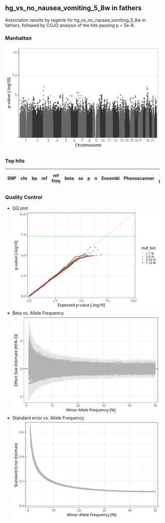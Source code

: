 ## hg_vs_no_nausea_vomiting_5_8w in fathers
Association results by regenie for hg_vs_no_nausea_vomiting_5_8w in fathers, followed by COJO analysis of the hits passing p < 5e-8.
### Manhattan
![](figures/pop_fathers_pheno_hg_vs_no_nausea_vomiting_5_8w_mh.png)
### Top hits
| SNP | chr | bp | ref | ref freq | beta | se | p | n | Ensembl | Phenoscanner | freq geno | b joint | b joint se | p joint | ld r |
| --- | --- | -- | --- | -------- | ---- | -- | - | - | ------- | ------------ | --------- | ------- | ---------- | ------- | ---- |
### Quality Control
- QQ plot
![](figures/pop_fathers_pheno_hg_vs_no_nausea_vomiting_5_8w_qq.png)
- Beta vs. Allele Frequency
![](figures/pop_fathers_pheno_hg_vs_no_nausea_vomiting_5_8w_beta_af.png)
- Standard error vs. Allele Frequency
![](figures/pop_fathers_pheno_hg_vs_no_nausea_vomiting_5_8w_se_af.png)
